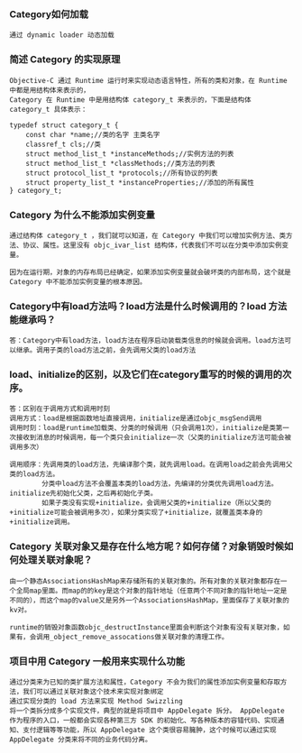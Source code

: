 ### Category如何加载
    通过 dynamic loader 动态加载 

###  简述 Category 的实现原理
    Objective-C 通过 Runtime 运行时来实现动态语言特性，所有的类和对象，在 Runtime 中都是用结构体来表示的，
    Category 在 Runtime 中是用结构体 category_t 来表示的，下面是结构体 category_t 具体表示：

```
typedef struct category_t {
    const char *name;//类的名字 主类名字
    classref_t cls;//类
    struct method_list_t *instanceMethods;//实例方法的列表
    struct method_list_t *classMethods;//类方法的列表
    struct protocol_list_t *protocols;//所有协议的列表
    struct property_list_t *instanceProperties;//添加的所有属性
} category_t;
```

### Category 为什么不能添加实例变量
    通过结构体 category_t ，我们就可以知道，在 Category 中我们可以增加实例方法、类方法、协议、属性。这里没有 objc_ivar_list 结构体，代表我们不可以在分类中添加实例变量。

    因为在运行期，对象的内存布局已经确定，如果添加实例变量就会破坏类的内部布局，这个就是 Category 中不能添加实例变量的根本原因。

### Category中有load方法吗？load方法是什么时候调用的？load 方法能继承吗？
    答：Category中有load方法，load方法在程序启动装载类信息的时候就会调用。load方法可以继承。调用子类的load方法之前，会先调用父类的load方法

### load、initialize的区别，以及它们在category重写的时候的调用的次序。
    答：区别在于调用方式和调用时刻
    调用方式：load是根据函数地址直接调用，initialize是通过objc_msgSend调用
    调用时刻：load是runtime加载类、分类的时候调用（只会调用1次），initialize是类第一次接收到消息的时候调用，每一个类只会initialize一次（父类的initialize方法可能会被调用多次）

    调用顺序：先调用类的load方法，先编译那个类，就先调用load。在调用load之前会先调用父类的load方法。
            分类中load方法不会覆盖本类的load方法，先编译的分类优先调用load方法。initialize先初始化父类，之后再初始化子类。
            如果子类没有实现+initialize，会调用父类的+initialize（所以父类的+initialize可能会被调用多次），如果分类实现了+initialize，就覆盖类本身的+initialize调用。

### Category 关联对象又是存在什么地方呢？如何存储？对象销毁时候如何处理关联对象呢？
    由一个静态AssociationsHashMap来存储所有的关联对象的。所有对象的关联对象都存在一个全局map里面。而map的的key是这个对象的指针地址（任意两个不同对象的指针地址一定是不同的），而这个map的value又是另外一个AssociationsHashMap，里面保存了关联对象的kv对。

    runtime的销毁对象函数objc_destructInstance里面会判断这个对象有没有关联对象，如果有，会调用_object_remove_assocations做关联对象的清理工作。

### 项目中用 Category 一般用来实现什么功能
    通过分类来为已知的类扩展方法和属性，Category 不会为我们的属性添加实例变量和存取方法，我们可以通过关联对象这个技术来实现对象绑定
    通过实现分类的 load 方法来实现 Method Swizzling
    将一个类拆分成多个实现文件，典型的就是将项目中 AppDelegate 拆分。 AppDelegate 作为程序的入口，一般都会实现各种第三方 SDK 的初始化、写各种版本的容错代码、实现通知、支付逻辑等等功能，所以 AppDelegate 这个类很容易臃肿，这个时候可以通过实现 AppDelegate 分类来将不同的业务代码分离。





